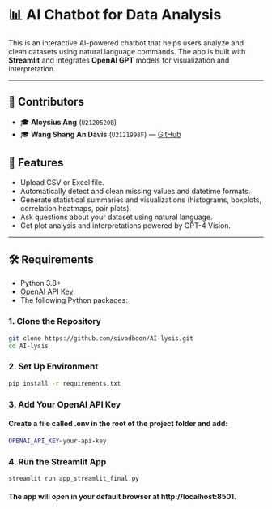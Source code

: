 # 📊 AI Chatbot for Data Analysis

This is an interactive AI-powered chatbot that helps users analyze and clean datasets using natural language commands. The app is built with **Streamlit** and integrates **OpenAI GPT** models for visualization and interpretation.

---

## 👥 Contributors

- 🎓 **Aloysius Ang** (`U2120520B`)
- 🎓 **Wang Shang An Davis** (`U2121998F`) — [GitHub](https://github.com/sivadboon)


## 🚀 Features

- Upload CSV or Excel file.
- Automatically detect and clean missing values and datetime formats.
- Generate statistical summaries and visualizations (histograms, boxplots, correlation heatmaps, pair plots).
- Ask questions about your dataset using natural language.
- Get plot analysis and interpretations powered by GPT-4 Vision.

---

## 🛠️ Requirements

- Python 3.8+
- [OpenAI API Key](https://platform.openai.com/account/api-keys)
- The following Python packages:

### 1. Clone the Repository

```bash
git clone https://github.com/sivadboon/AI-lysis.git
cd AI-lysis
```

### 2. Set Up Environment

```bash
pip install -r requirements.txt
```

### 3. Add Your OpenAI API Key

#### Create a file called .env in the root of the project folder and add:

```bash
OPENAI_API_KEY=your-api-key
```

### 4. Run the Streamlit App

```bash
streamlit run app_streamlit_final.py
```

#### The app will open in your default browser at http://localhost:8501.
